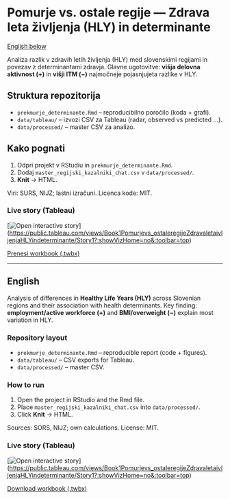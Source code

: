 # Pomurje vs. ostale regije — Zdrava leta življenja (HLY) in determinante
[English below](#english)

Analiza razlik v zdravih letih življenja (HLY) med slovenskimi regijami in povezav z determinantami zdravja.
Glavne ugotovitve: **višja delovna aktivnost (+)** in **višji ITM (−)** najmočneje pojasnjujeta razlike v HLY.

## Struktura repozitorija
- `prekmurje_determinante.Rmd` – reproducibilno poročilo (koda + grafi).
- `data/tableau/` – izvozi CSV za Tableau (radar, observed vs predicted …).
- `data/processed/` –  master CSV za analizo.

## Kako pognati
1. Odpri projekt v RStudiu in `prekmurje_determinante.Rmd`.
2. Dodaj `master_regijski_kazalniki_chat.csv` v `data/processed/`.
3. **Knit** → HTML.

Viri: SURS, NIJZ; lastni izračuni. Licenca kode: MIT.

### Live story (Tableau)
[![Open interactive story](tableau/preview.png)]
(https://public.tableau.com/views/Book1Pomurjevs_ostaleregijeZdravaletaivljenjaHLYindeterminante/Story1?:showVizHome=no&:toolbar=top)

[Prenesi workbook (.twbx)](tableau/Pomurje_HLY_story.twbx)

---

## English

Analysis of differences in **Healthy Life Years (HLY)** across Slovenian regions and their association with health determinants.
Key finding: **employment/active workforce (+)** and **BMI/overweight (−)** explain most variation in HLY.

### Repository layout
- `prekmurje_determinante.Rmd` – reproducible report (code + figures).
- `data/tableau/` – CSV exports for Tableau.
- `data/processed/` –  master CSV.

### How to run
1. Open the project in RStudio and the Rmd file.
2. Place `master_regijski_kazalniki_chat.csv` into `data/processed/`.
3. Click **Knit** → HTML.

Sources: SORS, NIJZ; own calculations. License: MIT.

### Live story (Tableau)
[![Open interactive story](tableau/preview.png)]
(https://public.tableau.com/views/Book1Pomurjevs_ostaleregijeZdravaletaivljenjaHLYindeterminante/Story1?:showVizHome=no&:toolbar=top)

[Download workbook (.twbx)](tableau/Pomurje_HLY_story.twbx)

